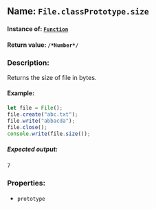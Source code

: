 ## Name: `File.classPrototype.size`

#### Instance of: [`Function`](Function.md)

#### Return value: `/*Number*/`

### Description:

Returns the size of file in bytes.

#### Example:

```js
let file = File();
file.create("abc.txt");
file.write("abbacda");
file.close();
console.write(file.size());
```

##### Expected output:

```
7
```

### Properties:

- `prototype`


